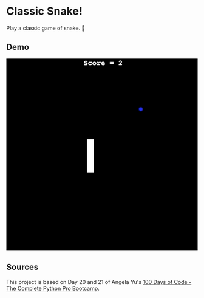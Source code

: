 # Classic Snake!
Play a classic game of snake. 🐍

## Demo
![Demo of Snake Game](images/demo.gif)

## Sources
This project is based on Day 20 and 21 of Angela Yu's [100 Days of Code - The Complete Python Pro Bootcamp](https://www.udemy.com/course/100-days-of-code/).  